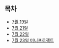 ## 목차
* [7월 19일](./7_19_연습문제.md)
* [7월 21일](./7_21_평가문제.md)
* [7월 22일](./7_22_평가문제.md)
* [7월 23일 미니프로젝트](https://github.com/gerherh/TIL/tree/master/Deep_learning_based_AI_engineering/%EB%8D%B0%EC%9D%B4%ED%84%B0%20%EC%88%98%EC%A7%91/%EC%97%B0%EC%8A%B5%EB%AC%B8%EC%A0%9C/7_23_mini_proj)





